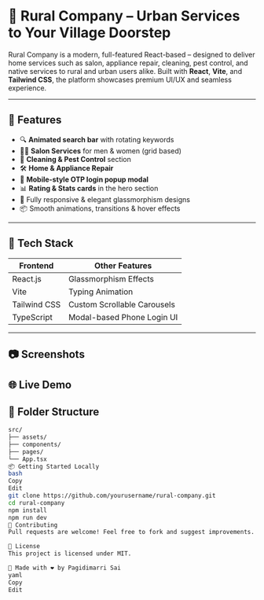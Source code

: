 # 🌾 Rural Company – Urban Services to Your Village Doorstep

Rural Company is a modern, full-featured React-based – designed to deliver home services such as salon, appliance repair, cleaning, pest control, and native services to rural and urban users alike. Built with **React**, **Vite**, and **Tailwind CSS**, the platform showcases premium UI/UX and seamless experience.

---

## 🚀 Features

- 🔍 **Animated search bar** with rotating keywords
- 💇‍♀️ **Salon Services** for men & women (grid based)
- 🧼 **Cleaning & Pest Control** section
- 🛠️ **Home & Appliance Repair**
- 📱 **Mobile-style OTP login popup modal**
- 📊 **Rating & Stats cards** in the hero section
- 🎨 Fully responsive & elegant glassmorphism designs
- 📦 Smooth animations, transitions & hover effects

---

## 🔧 Tech Stack

| Frontend     | Other Features             |
|--------------|----------------------------|
| React.js     | Glassmorphism Effects      |
| Vite         | Typing Animation           |
| Tailwind CSS | Custom Scrollable Carousels |
| TypeScript   | Modal-based Phone Login UI |

---

## 📷 Screenshots


## 🌐 Live Demo


## 📁 Folder Structure

```bash
src/
├── assets/
├── components/
├── pages/
└── App.tsx
📦 Getting Started Locally
bash
Copy
Edit
git clone https://github.com/yourusername/rural-company.git
cd rural-company
npm install
npm run dev
🤝 Contributing
Pull requests are welcome! Feel free to fork and suggest improvements.

📄 License
This project is licensed under MIT.

👋 Made with ❤️ by Pagidimarri Sai
yaml
Copy
Edit
